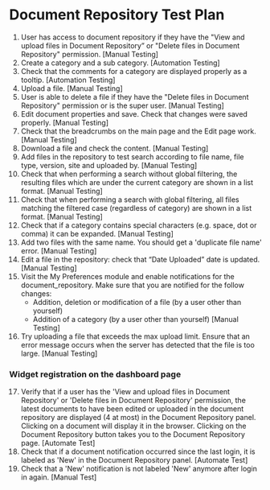 # Document Repository Test Plan

1. User has access to document repository if they have the "View and upload files in Document Repository” or "Delete files in Document Repository" permission.
   [Manual Testing]
2. Create a category and a sub category.
   [Automation Testing]
3. Check that the comments for a category are displayed properly as a tooltip.
   [Automation Testing]
4. Upload a file.
   [Manual Testing]
5. User is able to delete a file if they have the "Delete files in Document Repository" permission or is the super user.
   [Manual Testing]
6. Edit document properties and save. Check that changes were saved properly.
   [Manual Testing]
7. Check that the breadcrumbs on the main page and the Edit page work.
   [Manual Testing]
8. Download a file and check the content.
   [Manual Testing]
9. Add files in the repository to test search according to file name, file type, version, site and uploaded by.
   [Manual Testing]
10. Check that when performing a search without global filtering, the resulting files which are under the current category are shown in a list format. 
   [Manual Testing]
11. Check that when performing a search with global filtering, all files matching the filtered case 
   (regardless of category) are shown in a list format. 
   [Manual Testing]
12. Check that if a category contains special characters (e.g. space, dot or comma) it can be expanded.
   [Manual Testing]
13. Add two files with the same name. You should get a 'duplicate file name' error.
   [Manual Testing]
14. Edit a file in the repository: check that “Date Uploaded” date is updated.
    [Manual Testing]
15. Visit the My Preferences module and enable notifications for the document_repository.
    Make sure that you are notified for the follow changes:
       - Addition, deletion or modification of a file (by a user other than yourself)
       - Addition of a category (by a user other than yourself)
    [Manual Testing]
16. Try uploading a file that exceeds the max upload limit. Ensure that an error message occurs
    when the server has detected that the file is too large.
    [Manual Testing]

### Widget registration on the dashboard page

17. Verify that if a user has the 'View and upload files in Document Repository' or 'Delete files in Document Repository' 
    permission, the latest documents to have been edited or uploaded in the document repository are displayed (4 at most) 
    in the Document Repository panel. Clicking on a document will display it in the browser. Clicking on the Document
    Repository button takes you to the Document Repository page.
    [Automate Test]
18. Check that if a document notification occurred since the last login, it is labeled as 'New' in the Document Repository panel. [Automate Test]
19. Check that a 'New' notification is not labeled 'New' anymore after login in again. [Manual Test]

